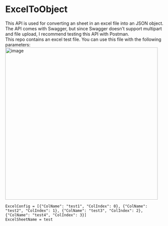 # ExcelToObject

This API is used for converting an sheet in an excel file into an JSON object.
The API comes with Swagger, but since Swagger doesn't support multipart and file upload, I recommend testing this API with Postman.  
This repo contains an excel test file.
You can use this file with the following parameters:
<img width="483" alt="image" src="https://github.com/NekoLuka/ExcelToObject/assets/52010222/7f6a1ab0-987b-4f37-8aaa-e532a719e59b">

```
ExcelConfig = [{"ColName": "test1", "ColIndex": 0}, {"ColName": "test2", "ColIndex": 1}, {"ColName": "test3", "ColIndex": 2}, {"ColName": "test4", "ColIndex": 3}]
ExcelSheetName = test
```
